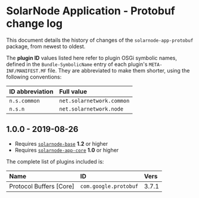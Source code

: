 # SolarNode Application - Protobuf change log

This document details the history of changes of the `solarnode-app-protobuf` package, from newest to
oldest.

The **plugin ID** values listed here refer to plugin OSGi symbolic names, defined in the
`Bundle-SymbolicName` entry of each plugin's `META-INF/MANIFEST.MF` file. They are abbreviated to
make them shorter, using the following conventions:

| ID abbreviation | Full value                |
|:----------------|:--------------------------|
| `n.s.common`    | `net.solarnetwork.common` |
| `n.s.n`         | `net.solarnetwork.node`   |

## 1.0.0 - 2019-08-26

 * Requires [`solarnode-base`](../../solarnode-base/debian) **1.2** or higher
 * Requires [`solarnode-app-core`](../../solarnode-app-core/debian) **1.0** or higher

The complete list of plugins included is:

| Name                    | ID                    | Vers  |
|:------------------------|:----------------------|:------|
| Protocol Buffers [Core] | `com.google.protobuf` | 3.7.1 |
